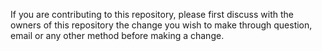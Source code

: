 If you are contributing to this repository, please first discuss with the owners of this repository the change you wish to make through question, email or any other method before making a change. 
